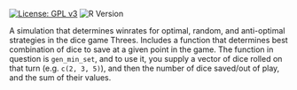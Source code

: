 [![License: GPL v3](https://img.shields.io/badge/License-GPLv3-blue.svg)](https://www.gnu.org/licenses/gpl-3.0)
![R Version](https://img.shields.io/badge/R-4.5.0-blue)

A simulation that determines winrates for optimal, random, and anti-optimal strategies in the dice game Threes. Includes a function that determines best combination of dice to save at a given point in the game. The function in question is `gen_min_set`, and to use it, you supply a vector of dice rolled on that turn (e.g. `c(2, 3, 5)`), and then the number of dice saved/out of play, and the sum of their values.
